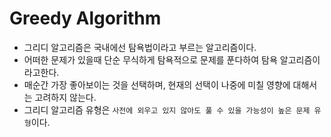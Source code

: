# Greedy Algorithm
- 그리디 알고리즘은 국내에선 탐욕법이라고 부르는 알고리즘이다.
- 어떠한 문제가 있을때 단순 무식하게 탐욕적으로 문제를 푼다하여 탐욕 알고리즘이라고한다.
- 매순간 가장 좋아보이는 것을 선택하며, 현재의 선택이 나중에 미칠 영향에 대해서는 고려하지 않는다.
- 그리디 알고리즘 유형은 `사전에 외우고 있지 않아도 풀 수 있을 가능성이 높은 문제 유형`이다.
